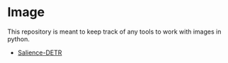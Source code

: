 # Image

This repository is meant to keep track of any tools to work with images in
python.

- [Salience-DETR](salience-detr/salience-detr.md)
